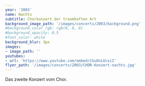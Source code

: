 ```yaml
---
year: '2003'
name: Nachts
subtitle: Chorkonzert der traumhaften Art
background_image_path: '/images/concerts/2003/background.png'
#background_color_rgb: rgb(0, 0, 0)
#background_opacity: 0.5
#font_color: white
background_blur: 3px
images:
- image_path: ''
youtubes:
- url: 'https://www.youtube.com/embed/tGuOnLUcxiI'
flyer_path: '/images/concerts/2003/CHOR-Konzert-nachts.jpg'
---
```


Das zweite Konzert vom Chor.
